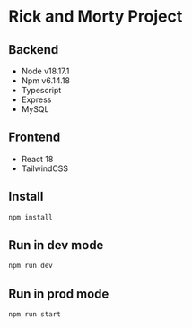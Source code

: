 # Rick and Morty Project

## Backend
- Node v18.17.1
- Npm v6.14.18
- Typescript
- Express
- MySQL

## Frontend
- React 18
- TailwindCSS


## Install
```sh
npm install
```

## Run in dev mode

```sh
npm run dev
```

## Run in prod mode

```sh
npm run start
```

